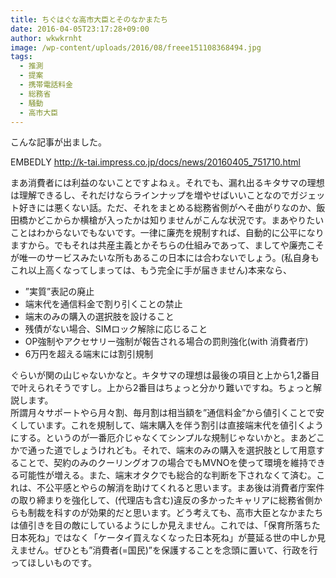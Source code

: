 ```yaml
---
title: ちぐはぐな高市大臣とそのなかまたち
date: 2016-04-05T23:17:28+09:00
author: wkwkrnht
image: /wp-content/uploads/2016/08/freee151108368494.jpg
tags:
  - 推測
  - 提案
  - 携帯電話料金
  - 総務省
  - 騒動
  - 高市大臣
---
```

こんな記事が出ました。

EMBEDLY http://k-tai.impress.co.jp/docs/news/20160405_751710.html

まあ消費者には利益のないことですよねぇ。それでも、漏れ出るキタサマの理想は理解できるし、それだけならラインナップを増やせばいいことなのでガジェット好きには悪くない話。ただ、それをまとめる総務省側がへそ曲がりなのか、飯田橋かどこからか横槍が入ったかは知りませんがこんな状況です。まあやりたいことはわからないでもないです。一律に廉売を規制すれば、自動的に公平になりますから。でもそれは共産主義とかそちらの仕組みであって、ましてや廉売こそが唯一のサービスみたいな所もあるこの日本には合わないでしょう。(私自身もこれ以上高くなってしまっては、もう完全に手が届きません)本来なら、

  * ”実質”表記の廃止
  * 端末代を通信料金で割り引くことの禁止
  * 端末のみの購入の選択肢を設けること
  * 残債がない場合、SIMロック解除に応じること
  * OP強制やアクセサリー強制が報告される場合の罰則強化(with 消費者庁)
  * 6万円を超える端末には割引規制

ぐらいが関の山じゃないかなと。キタサマの理想は最後の項目と上から1,2番目で叶えられそうですし。上から2番目はちょっと分かり難いですね。ちょっと解説します。  
所謂月々サポートやら月々割、毎月割は相当額を”通信料金”から値引くことで安くしています。これを規制して、端末購入を伴う割引は直接端末代を値引くようにする。というのが一番厄介じゃなくてシンプルな規制じゃないかと。まあどこかで通った道でしょうけれども。それで、端末のみの購入を選択肢として用意することで、契約のみのクーリングオフの場合でもMVNOを使って環境を維持できる可能性が増える。また、端末オタクでも総合的な判断を下されなくて済む。これは、不公平感とやらの解消を助けてくれると思います。まあ後は消費者庁案件の取り締まりを強化して、(代理店も含む)違反の多かったキャリアに総務省側からも制裁を科すのが効果的だと思います。どう考えても、高市大臣となかまたちは値引きを目の敵にしているようにしか見えません。これでは、「保育所落ちた日本死ね」ではなく「ケータイ買えなくなった日本死ね」が蔓延る世の中しか見えません。ぜひとも”消費者(=国民)”を保護することを念頭に置いて、行政を行ってほしいものです。